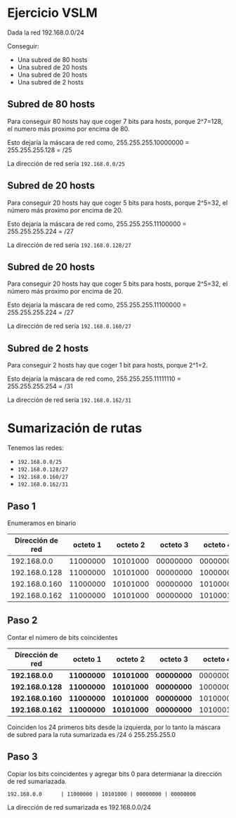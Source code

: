# Ejercicio VSLM

Dada la red 192.168.0.0/24

Conseguir:

+ Una subred de 80 hosts
+ Una subred de 20 hosts
+ Una subred de 20 hosts
+ Una subred de 2 hosts

## Subred de 80 hosts

Para conseguir 80 hosts hay que coger 7 bits para hosts, porque 2^7=128, el numero más proximo por encima de 80.

Esto dejaría la máscara de red como, 255.255.255.10000000 = 255.255.255.128 = /25

La dirección de red sería `192.168.0.0/25`

## Subred de 20 hosts

Para conseguir 20 hosts hay que coger 5 bits para hosts, porque 2^5=32, el número más proximo por encima de 20.

Esto dejaría la máscara de red como, 255.255.255.11100000 = 255.255.255.224 = /27

La dirección de red sería `192.168.0.128/27`

## Subred de 20 hosts

Para conseguir 20 hosts hay que coger 5 bits para hosts, porque 2^5=32, el número más proximo por encima de 20.

Esto dejaría la máscara de red como, 255.255.255.11100000 = 255.255.255.224 = /27

La dirección de red sería `192.168.0.160/27`

## Subred de 2 hosts

Para conseguir 2 hosts hay que coger 1 bit para hosts, porque 2^1=2.

Esto dejaría la máscara de red como, 255.255.255.11111110 = 255.255.255.254 = /31

La dirección de red sería `192.168.0.162/31`

# Sumarización de rutas

Tenemos las redes:

+ `192.168.0.0/25`
+ `192.168.0.128/27`
+ `192.168.0.160/27`
+ `192.168.0.162/31`

## Paso 1

Enumeramos en binario

| Dirección de red | octeto 1 | octeto 2 | octeto 3 | octeto 4 |
|------------------|----------|----------|----------|----------|
| 192.168.0.0      | 11000000 | 10101000 | 00000000 | 00000000 |
| 192.168.0.128    | 11000000 | 10101000 | 00000000 | 10000000 |
| 192.168.0.160    | 11000000 | 10101000 | 00000000 | 10100000 |
| 192.168.0.162    | 11000000 | 10101000 | 00000000 | 10100010 |

## Paso 2

Contar el número de bits coincidentes

| Dirección de red | octeto 1 | octeto 2 | octeto 3 | octeto 4 |
|------------------|----------|----------|----------|----------|
| **192.168.0.0**      | **11000000** | **10101000** | **00000000** | 00000000 |
| **192.168.0.128**    | **11000000** | **10101000** | **00000000** | 10000000 |
| **192.168.0.160**    | **11000000** | **10101000** | **00000000** | 10100000 |
| **192.168.0.162**    | **11000000** | **10101000** | **00000000** | 10100010 |

Coinciden los 24 primeros bits desde la izquierda, por lo tanto la máscara de subred para la ruta sumarizada es /24 ó 255.255.255.0

## Paso 3

Copiar los bits coincidentes y agregar bits 0 para determianar la dirección de red sumariazada.

`192.168.0.0      | 11000000 | 10101000 | 00000000 | 00000000`

La dirección de red sumarizada es 192.168.0.0/24